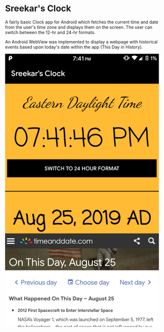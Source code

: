 # Sreekar's Clock
 
 A fairly basic Clock app for Android which fetches the current time and date from the user's time zone and displays them on the screen. The user can switch between the 12-hr and 24-hr formats.

An Android WebView was implemented to display a webpage with historical events based upon today's date within the app (This Day in History).


![Alt text](/screen.png?raw=true)
